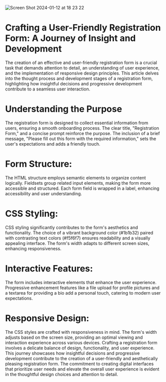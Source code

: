 ![Screen Shot 2024-01-12 at 18 23 22](https://github.com/ayuboketch/User-Friendly-Registration-Form/assets/17433791/c1baf03b-c2b4-4cda-890a-fc7197463041)

# Crafting a User-Friendly Registration Form: A Journey of Insight and Development
The creation of an effective and user-friendly registration form is a crucial task that demands attention to detail, an understanding of user experience, and the implementation of responsive design principles. This article delves into the thought process and development stages of a registration form, highlighting how insightful decisions and progressive development contribute to a seamless user interaction.

# Understanding the Purpose
The registration form is designed to collect essential information from users, ensuring a smooth onboarding process. The clear title, "Registration Form," and a concise prompt reinforce the purpose. The inclusion of a brief message, "Please fill out this form with the required information," sets the user's expectations and adds a friendly touch.

# Form Structure:
The HTML structure employs semantic elements to organize content logically. Fieldsets group related input elements, making the form more accessible and structured. Each form field is wrapped in a label, enhancing accessibility and user understanding.

# CSS Styling:
CSS styling significantly contributes to the form's aesthetics and functionality. The choice of a vibrant background color (#1b1b32) paired with contrasting text colors (#f5f6f7) ensures readability and a visually appealing interface. The form's width adapts to different screen sizes, enhancing responsiveness.

# Interactive Features:
The form includes interactive elements that enhance the user experience. Progressive enhancement features like a file upload for profile pictures and a textarea for providing a bio add a personal touch, catering to modern user expectations.

# Responsive Design:
The CSS styles are crafted with responsiveness in mind. The form's width adjusts based on the screen size, providing an optimal viewing and interaction experience across various devices.
Crafting a registration form involves a delicate balance of design, functionality, and user experience. This journey showcases how insightful decisions and progressive development contribute to the creation of a user-friendly and aesthetically pleasing registration form. The commitment to creating digital interfaces that prioritize user needs and elevate the overall user experience is evident in the thoughtful design choices and attention to detail.
